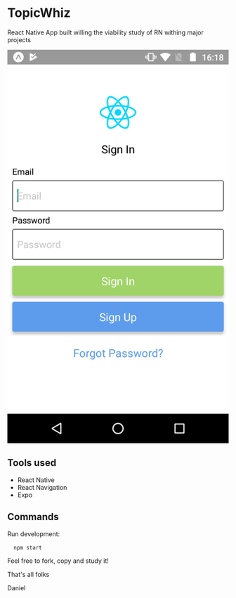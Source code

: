 # TopicWhiz

React Native App built willing the viability study of RN withing major projects

![Screenshot](https://github.com/zyzmoz/topicwhiz/blob/master/screenshot.png?raw=true)

## Tools used
- React Native
- React Navigation
- Expo


## Commands

Run development:
```
  npm start
```

Feel free to fork, copy and study it!

That's all folks

Daniel